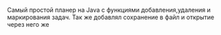 Самый простой планер на Java с функциями добавления,удаления и маркирования задач. Так же добавлял сохранение в файл и открытие через него же
